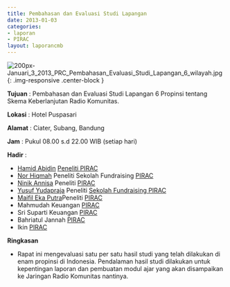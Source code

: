 ```yaml
---
title: Pembahasan dan Evaluasi Studi Lapangan
date: 2013-01-03
categories:
- laporan
- PIRAC
layout: laporancmb
---
```



![200px-Januari_3_2013_PRC_Pembahasan_Evaluasi_Studi_Lapangan_6_wilayah.jpg](/uploads/200px-Januari_3_2013_PRC_Pembahasan_Evaluasi_Studi_Lapangan_6_wilayah.jpg){: .img-responsive .center-block }


**Tujuan** : Pembahasan dan Evaluasi Studi Lapangan 6 Propinsi tentang Skema Keberlanjutan Radio Komunitas. 

**Lokasi** : Hotel Puspasari 

**Alamat** : Ciater, Subang, Bandung 

**Jam** : Pukul 08.00 s.d 22.00 WIB (setiap hari) 

**Hadir** :
* [Hamid Abidin](http://wiki.ciptamedia.org/wiki/Hamid_Abidin) [Peneliti PIRAC](wiki.ciptamedia.org/index.php?title=Peneliti_PIRAC&action=edit&redlink=1)
* [Nor Hiqmah](http://wiki.ciptamedia.org/wiki/Nor_Hiqmah) Peneliti Sekolah Fundraising [PIRAC](http://wiki.ciptamedia.org/wiki/PIRAC)
* [Ninik Annisa](http://wiki.ciptamedia.org/wiki/Ninik_Annisa) Peneliti [PIRAC](http://wiki.ciptamedia.org/wiki/PIRAC)
* [Yusuf Yudapraja](http://wiki.ciptamedia.org/wiki/Yusuf_Yudapraja) Peneliti [Sekolah Fundraising PIRAC](http://wiki.ciptamedia.org/wiki/Sekolah_Fundraising_PIRAC)
* [Maifil Eka Putra](http://wiki.ciptamedia.org/wiki/Maifil_Eka_Putra)Peneliti [PIRAC](http://wiki.ciptamedia.org/wiki/PIRAC)
* Mahmudah Keuangan [PIRAC](http://wiki.ciptamedia.org/wiki/PIRAC)
* Sri Suparti Keuangan [PIRAC](http://wiki.ciptamedia.org/wiki/PIRAC)
* Bahriatul Jannah [PIRAC](http://wiki.ciptamedia.org/wiki/PIRAC)
* Ikin [PIRAC](http://wiki.ciptamedia.org/wiki/PIRAC)

**Ringkasan**  
* Rapat ini mengevaluasi satu per satu hasil studi yang telah dilakukan di enam propinsi di Indonesia. Pendalaman hasil studi dilakukan untuk kepentingan laporan dan pembuatan modul ajar yang akan disampaikan ke Jaringan Radio Komunitas nantinya. 
